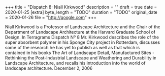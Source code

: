 +++
title = "Dispatch 8: Niall Kirkwood"
description = ""
draft = true
date = 2020-01-25
[extra]
byte_length = "TODO"
duration = "TODO"
original_date = 2020-01-26
file = "http://google.com"
+++

Niall Kirkwood is a Professor of Landscape Architecture and the Chair of the Department of Landscape Architecture at the Harvard Graduate School of Design. In Terragrams Dispatch Nº 8 Mr. Kirkwood describes the role of the super absorbent polymer in his Sponge City project in Rotterdam, discusses some of the research he has yet to publish as well as that which is contained in his books The Art of Landscape Detail, Manufactured Sites - Rethinking the Post-Industrial Landscape and Weathering and Durability in Landscape Architecture, and recalls his introduction into the world of landscape architecture. December 2, 2006
